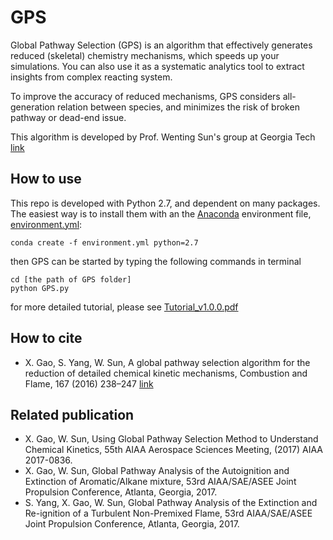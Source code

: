 # GPS

Global Pathway Selection (GPS) is an algorithm that effectively generates reduced (skeletal) chemistry mechanisms, ​which speeds up your simulations. You can also use it as a systematic analytics tool to extract insights from complex reacting system.

To improve the accuracy of reduced mechanisms, GPS considers all-generation relation between species, and minimizes the risk of broken pathway or dead-end issue. 

This algorithm is developed by Prof. Wenting Sun's group at Georgia Tech [link](http://sun.gatech.edu/)

## How to use

This repo is developed with Python 2.7, and dependent on many packages. The easiest way is to install them with an the [Anaconda](https://conda.io/docs/user-guide/tasks/manage-environments.html#creating-an-environment-from-an-environment-yml-file) environment file, [environment.yml](https://github.com/golsun/GPS/blob/master/environment.yml):

    conda create -f environment.yml python=2.7

then GPS can be started by typing the following commands in terminal

    cd [the path of GPS folder]
    python GPS.py


for more detailed tutorial, please see [Tutorial_v1.0.0.pdf](https://github.com/golsun/GPS/blob/master/Tutorial_v1.0.0.pdf)

## How to cite
* X. Gao, S. Yang, W. Sun, A global pathway selection algorithm for the reduction of detailed chemical kinetic mechanisms, Combustion and Flame, 167 (2016) 238–247 [link](https://www.sciencedirect.com/science/article/pii/S0010218016000638)

## Related publication
* X. Gao, W. Sun, Using Global Pathway Selection Method to Understand Chemical Kinetics, 55th AIAA Aerospace Sciences Meeting, (2017) AIAA 2017-0836.
* X. Gao, W. Sun, Global Pathway Analysis of the Autoignition and Extinction of Aromatic/Alkane mixture,  53rd AIAA/SAE/ASEE Joint Propulsion Conference, Atlanta, Georgia, 2017.
* S. Yang, X. Gao, W. Sun, Global Pathway Analysis of the Extinction and Re-ignition of a Turbulent Non-Premixed Flame,  53rd AIAA/SAE/ASEE Joint Propulsion Conference, Atlanta, Georgia, 2017.
